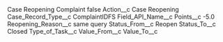 <?xml version="1.0" encoding="UTF-8"?>
<CustomMetadata xmlns="http://soap.sforce.com/2006/04/metadata" xmlns:xsi="http://www.w3.org/2001/XMLSchema-instance" xmlns:xsd="http://www.w3.org/2001/XMLSchema">
    <label>Case Reopening Complaint</label>
    <protected>false</protected>
    <values>
        <field>Action__c</field>
        <value xsi:type="xsd:string">Case Reopening</value>
    </values>
    <values>
        <field>Case_Record_Type__c</field>
        <value xsi:type="xsd:string">ComplaintIDFS</value>
    </values>
    <values>
        <field>Field_API_Name__c</field>
        <value xsi:nil="true"/>
    </values>
    <values>
        <field>Points__c</field>
        <value xsi:type="xsd:double">-5.0</value>
    </values>
    <values>
        <field>Reopening_Reason__c</field>
        <value xsi:type="xsd:string">same query</value>
    </values>
    <values>
        <field>Status_From__c</field>
        <value xsi:type="xsd:string">Reopen</value>
    </values>
    <values>
        <field>Status_To__c</field>
        <value xsi:type="xsd:string">Closed</value>
    </values>
    <values>
        <field>Type_of_Task__c</field>
        <value xsi:nil="true"/>
    </values>
    <values>
        <field>Value_From__c</field>
        <value xsi:nil="true"/>
    </values>
    <values>
        <field>Value_To__c</field>
        <value xsi:nil="true"/>
    </values>
</CustomMetadata>
